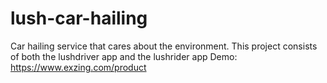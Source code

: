 # lush-car-hailing
Car hailing service that cares about the environment.
This project consists of both the lushdriver app and the lushrider app
Demo: https://www.exzing.com/product
